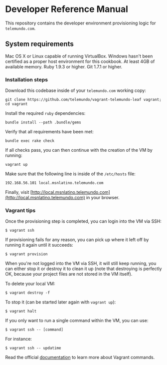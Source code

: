 Developer Reference Manual
==========================
This repository contains the developer environment provisioning logic for `telemundo.com`.

## System requirements
Mac OS X or Linux capable of running VirtualBox. Windows hasn't been certified as a proper host environment for this cookbook. At least 4GB of available memory. Ruby 1.9.3 or higher. Git 1.7.1 or higher.

### Installation steps
Download this codebase inside of your `telemundo.com` working copy:

    git clone https://github.com/telemundo/vagrant-telemundo-leaf vagrant; cd vagrant

Install the required `ruby` dependencies:

    bundle install --path .bundle/gems

Verify that all requirements have been met:

    bundle exec rake check

If all checks pass, you can then continue with the creation of the VM by running:

    vagrant up

Make sure that the following line is inside of the `/etc/hosts` file:

    192.168.56.101 local.msnlatino.telemundo.com

Finally, visit [http://local.msnlatino.telemundo.com](http://local.msnlatino.telemundo.com) in your browser.

### Vagrant tips
Once the provisioning step is completed, you can login into the VM via SSH:

    $ vagrant ssh

If provisioning fails for any reason, you can pick up where it left off by running it again until it succeeds:

    $ vagrant provision

When you're not logged into the VM via SSH, it will still keep running, you can either stop it or destroy it to clean it up (note that destroying is perfectly OK, because your project files are not stored in the VM itself).

To delete your local VM:

    $ vagrant destroy -f

To stop it (can be started later again with `vagrant up`):

    $ vagrant halt

If you only want to run a single command within the VM, you can use:

    $ vagrant ssh -- [command]

For instance:

    $ vagrant ssh -- updatime

Read the official [documentation](http://docs.vagrantup.com/v2/cli/index.html) to learn more about Vagrant commands.
